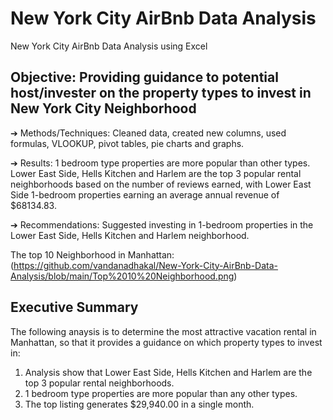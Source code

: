 # New York City AirBnb Data Analysis

New York City AirBnb Data Analysis using Excel

## Objective: Providing guidance to potential host/invester on the property types to invest in New York City Neighborhood

  ➔	Methods/Techniques: Cleaned data, created new columns, used formulas, VLOOKUP, pivot tables, pie charts and graphs.

  ➔	Results: 1 bedroom type properties are more popular than other types. Lower East Side, Hells Kitchen and Harlem are the top 3 popular rental neighborhoods based on the number of reviews earned, with Lower East Side 1-bedroom properties earning an average annual revenue of $68134.83.

  ➔	Recommendations: Suggested investing in 1-bedroom properties in the Lower East Side, Hells Kitchen and Harlem neighborhood.

The top 10 Neighborhood in Manhattan: (https://github.com/vandanadhakal/New-York-City-AirBnb-Data-Analysis/blob/main/Top%2010%20Neighborhood.png)

## Executive Summary
The following anaysis is to determine the most attractive vacation rental in Manhattan, so that it provides a guidance on which property types to invest in:
1. Analysis show that Lower East Side, Hells Kitchen and Harlem are the top 3 popular rental neighborhoods.
2. 1 bedroom type properties are more popular than any other types.
3. The top listing generates  $29,940.00 in a single month.










